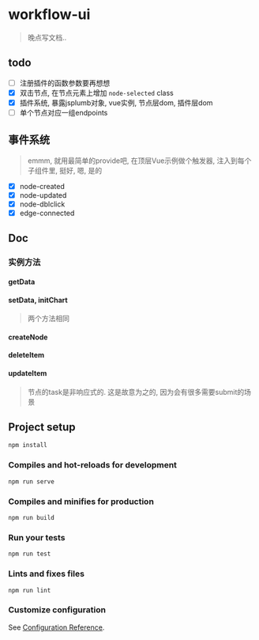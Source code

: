 # workflow-ui

> 晚点写文档..

## todo

- [ ] 注册插件的函数参数要再想想
- [x] 双击节点, 在节点元素上增加 `node-selected` class
- [x] 插件系统, 暴露jsplumb对象, vue实例, 节点层dom, 插件层dom
- [ ] 单个节点对应一组endpoints

## 事件系统
> emmm, 就用最简单的provide吧, 在顶层Vue示例做个触发器, 注入到每个子组件里, 挺好, 嗯, 是的

- [x] node-created
- [x] node-updated
- [x] node-dblclick
- [x] edge-connected

## Doc
### 实例方法
#### getData
#### setData, initChart
> 两个方法相同
#### createNode
#### deleteItem
#### updateItem
> 节点的task是非响应式的. 这是故意为之的, 因为会有很多需要submit的场景


## Project setup
```
npm install
```

### Compiles and hot-reloads for development
```
npm run serve
```

### Compiles and minifies for production
```
npm run build
```

### Run your tests
```
npm run test
```

### Lints and fixes files
```
npm run lint
```

### Customize configuration
See [Configuration Reference](https://cli.vuejs.org/config/).
